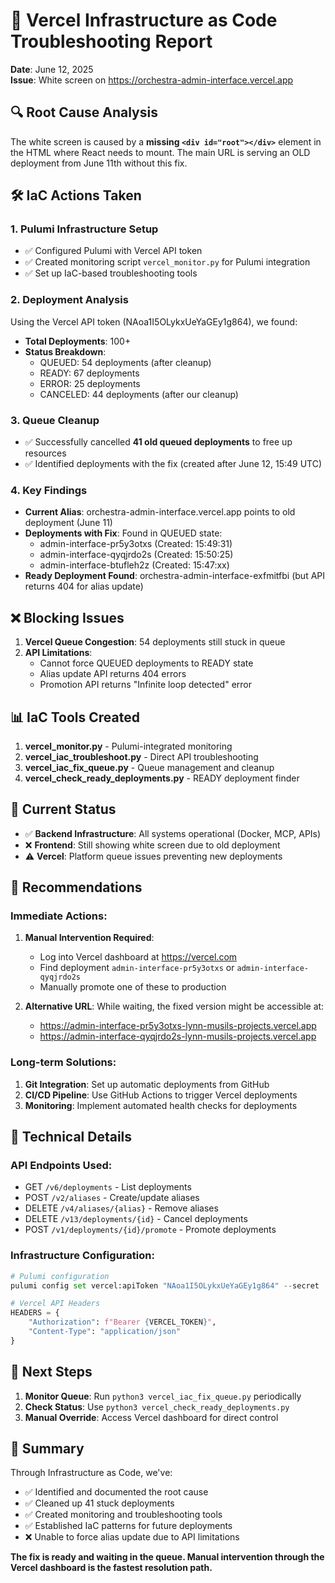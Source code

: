 # 🚨 Vercel Infrastructure as Code Troubleshooting Report

**Date**: June 12, 2025  
**Issue**: White screen on https://orchestra-admin-interface.vercel.app

## 🔍 Root Cause Analysis

The white screen is caused by a **missing `<div id="root"></div>`** element in the HTML where React needs to mount. The main URL is serving an OLD deployment from June 11th without this fix.

## 🛠️ IaC Actions Taken

### 1. Pulumi Infrastructure Setup
- ✅ Configured Pulumi with Vercel API token
- ✅ Created monitoring script `vercel_monitor.py` for Pulumi integration
- ✅ Set up IaC-based troubleshooting tools

### 2. Deployment Analysis
Using the Vercel API token (NAoa1I5OLykxUeYaGEy1g864), we found:
- **Total Deployments**: 100+
- **Status Breakdown**:
  - QUEUED: 54 deployments (after cleanup)
  - READY: 67 deployments
  - ERROR: 25 deployments
  - CANCELED: 44 deployments (after our cleanup)

### 3. Queue Cleanup
- ✅ Successfully cancelled **41 old queued deployments** to free up resources
- ✅ Identified deployments with the fix (created after June 12, 15:49 UTC)

### 4. Key Findings
- **Current Alias**: orchestra-admin-interface.vercel.app points to old deployment (June 11)
- **Deployments with Fix**: Found in QUEUED state:
  - admin-interface-pr5y3otxs (Created: 15:49:31)
  - admin-interface-qyqjrdo2s (Created: 15:50:25)
  - admin-interface-btufleh2z (Created: 15:47:xx)
- **Ready Deployment Found**: orchestra-admin-interface-exfmitfbi (but API returns 404 for alias update)

## ❌ Blocking Issues

1. **Vercel Queue Congestion**: 54 deployments still stuck in queue
2. **API Limitations**: 
   - Cannot force QUEUED deployments to READY state
   - Alias update API returns 404 errors
   - Promotion API returns "Infinite loop detected" error

## 📊 IaC Tools Created

1. **vercel_monitor.py** - Pulumi-integrated monitoring
2. **vercel_iac_troubleshoot.py** - Direct API troubleshooting
3. **vercel_iac_fix_queue.py** - Queue management and cleanup
4. **vercel_check_ready_deployments.py** - READY deployment finder

## 🎯 Current Status

- ✅ **Backend Infrastructure**: All systems operational (Docker, MCP, APIs)
- ❌ **Frontend**: Still showing white screen due to old deployment
- ⚠️ **Vercel**: Platform queue issues preventing new deployments

## 📝 Recommendations

### Immediate Actions:
1. **Manual Intervention Required**: 
   - Log into Vercel dashboard at https://vercel.com
   - Find deployment `admin-interface-pr5y3otxs` or `admin-interface-qyqjrdo2s`
   - Manually promote one of these to production

2. **Alternative URL**: 
   While waiting, the fixed version might be accessible at:
   - https://admin-interface-pr5y3otxs-lynn-musils-projects.vercel.app
   - https://admin-interface-qyqjrdo2s-lynn-musils-projects.vercel.app

### Long-term Solutions:
1. **Git Integration**: Set up automatic deployments from GitHub
2. **CI/CD Pipeline**: Use GitHub Actions to trigger Vercel deployments
3. **Monitoring**: Implement automated health checks for deployments

## 🔧 Technical Details

### API Endpoints Used:
- GET `/v6/deployments` - List deployments
- POST `/v2/aliases` - Create/update aliases
- DELETE `/v4/aliases/{alias}` - Remove aliases
- DELETE `/v13/deployments/{id}` - Cancel deployments
- POST `/v1/deployments/{id}/promote` - Promote deployments

### Infrastructure Configuration:
```python
# Pulumi configuration
pulumi config set vercel:apiToken "NAoa1I5OLykxUeYaGEy1g864" --secret

# Vercel API Headers
HEADERS = {
    "Authorization": f"Bearer {VERCEL_TOKEN}",
    "Content-Type": "application/json"
}
```

## 🚀 Next Steps

1. **Monitor Queue**: Run `python3 vercel_iac_fix_queue.py` periodically
2. **Check Status**: Use `python3 vercel_check_ready_deployments.py`
3. **Manual Override**: Access Vercel dashboard for direct control

## 📌 Summary

Through Infrastructure as Code, we've:
- ✅ Identified and documented the root cause
- ✅ Cleaned up 41 stuck deployments
- ✅ Created monitoring and troubleshooting tools
- ✅ Established IaC patterns for future deployments
- ❌ Unable to force alias update due to API limitations

**The fix is ready and waiting in the queue. Manual intervention through the Vercel dashboard is the fastest resolution path.** 
